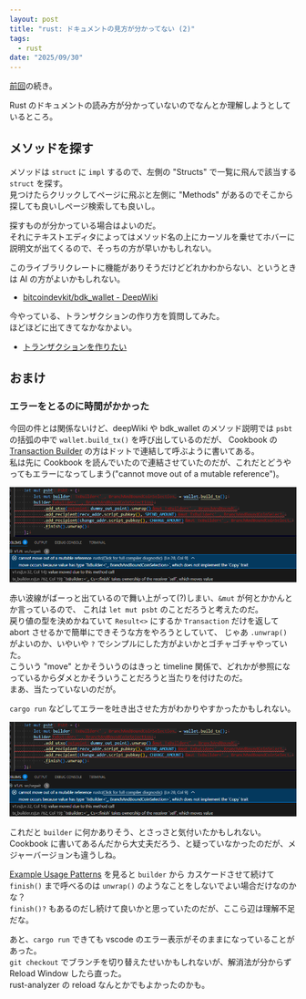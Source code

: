 ```yaml
---
layout: post
title: "rust: ドキュメントの見方が分かってない (2)"
tags:
  - rust
date: "2025/09/30"
---
```


[前回](20250929-rst.md)の続き。

Rust のドキュメントの読み方が分かっていないのでなんとか理解しようとしているところ。

## メソッドを探す

メソッドは `struct` に `impl` するので、左側の "Structs" で一覧に飛んで該当する `struct` を探す。  
見つけたらクリックしてページに飛ぶと左側に "Methods" があるのでそこから探しても良いしページ検索しても良いし。

探すものが分かっている場合はよいのだ。  
それにテキストエディタによってはメソッド名の上にカーソルを乗せてホバーに説明文が出てくるので、そっちの方が早いかもしれない。

このライブラリクレートに機能がありそうだけどどれかわからない、というときは AI の方がよいかもしれない。

* [bitcoindevkit/bdk_wallet - DeepWiki](https://deepwiki.com/bitcoindevkit/bdk_wallet)

今やっている、トランザクションの作り方を質問してみた。  
ほどほどに出てきてなかなかよい。

* [トランザクションを作りたい](https://deepwiki.com/search/_98666012-7557-439a-9790-b54e77f69488)

## おまけ

### エラーをとるのに時間がかかった

今回の件とは関係ないけど、deepWiki や bdk_wallet のメソッド説明では `psbt` の括弧の中で `wallet.build_tx()` を呼び出しているのだが、
Cookbook の[Transaction Builder](https://bookofbdk.com/cookbook/transactions/transaction-builder/) の方はドットで連結して呼ぶように書いてある。  
私は先に Cookbook を読んでいたので連結させていたのだが、これだとどうやってもエラーになってしまう("cannot move out of a mutable reference")。

![image](images/20250930a-1.png)

赤い波線がばーっと出ているので舞い上がって(?)しまい、`&mut` が何とかかんとか言っているので、
これは `let mut psbt` のことだろうと考えたのだ。  
戻り値の型を決めかねていて `Result<>` にするか `Transaction` だけを返して abort させるかで簡単にできそうな方をやろうとしていて、
じゃあ `.unwrap()` がよいのか、いやいや `?` でシンプルにした方がよいかとゴチャゴチャやっていた。  
こういう "move" とかそういうのはきっと timeline 関係で、どれかが参照になっているからダメとかそういうことだろうと当たりを付けたのだ。  
まあ、当たっていないのだが。

`cargo run` などしてエラーを吐き出させた方がわかりやすかったかもしれない。

![image](images/20250930a-1.png)

これだと `builder` に何かありそう、とさっさと気付いたかもしれない。  
Cookbook に書いてあるんだから大丈夫だろう、と疑っていなかったのだが、メジャーバージョンも違うしね。

[Example Usage Patterns](https://deepwiki.com/bitcoindevkit/bdk_wallet/2.2-transaction-building#example-usage-patterns) を見ると `builder` から
カスケードさせて続けて `finish()` まで呼べるのは `unwrap()` のようなことをしないでよい場合だけなのかな？  
`finish()?` もあるのだし続けて良いかと思っていたのだが、ここら辺は理解不足だな。

あと、`cargo run` できても vscode のエラー表示がそのままになっていることがあった。  
`git checkout` でブランチを切り替えたせいかもしれないが、解消法が分からず Reload Window したら直った。  
rust-analyzer の reload なんとかでもよかったのかも。
